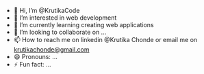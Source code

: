 - 👋 Hi, I’m @KrutikaCode
- 👀 I’m interested in web development
- 🌱 I’m currently learning creating web applications
- 💞️ I’m looking to collaborate on ...
- 📫 How to reach me on linkedin @Krutika Chonde or email me on krutikachonde@gmail.com
- 😄 Pronouns: ...
- ⚡ Fun fact: ...

<!---
KrutikaCode/KrutikaCode is a ✨ special ✨ repository because its `README.md` (this file) appears on your GitHub profile.
You can click the Preview link to take a look at your changes.
--->
